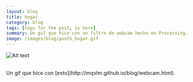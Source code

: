 ```yaml
---
layout: blog
title: hogar
category: blog
tags: [tags for the post, is here]  
summary: Un gif que hice con un filtro de webcam hecho en Processing.
image: /images/blog/post5_hogar.gif
---
```


![Alt text](/images/blog/post5_hogar.gif "edificio colombia")

<br>
Un gif que hice con [esto](http://mqvlm.github.io/blog/webcam.html).





<br>







<br><br>
